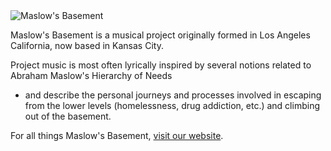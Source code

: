 <img src="https://maslowsbasement.com/images/animatedLogo.gif" class="card-img-top" alt="Maslow's Basement">

Maslow's Basement is a musical project originally formed in Los Angeles California, now based in Kansas City. 

Project music is most often lyrically inspired by several notions related to Abraham Maslow's Hierarchy of Needs 
- and describe the personal journeys and processes involved in escaping from the lower levels (homelessness, drug addiction, etc.) and climbing out of the basement. 

For all things Maslow's Basement, <a href="https://maslowsbasement.com" target="_blank">visit our website</a>.
